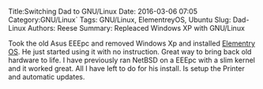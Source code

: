 Title:Switching Dad to GNU/Linux 
Date: 2016-03-06 07:05
Category:GNU/Linux` 
Tags: GNU/Linux, ElementreyOS, Ubuntu 
Slug: Dad-Linux 
Authors: Reese
Summary: Repleaced Windows XP with GNU/Linux

Took the old Asus EEEpc and removed Windows Xp and installed [Elementry OS](https://elementary.io/). He just started using it with no instruction.
Great way to bring back old hardware to life. I have previously ran NetBSD on a EEEpc with a slim kernel and it worked great.
All I have left to do for his install. Is setup the Printer and automatic updates.

